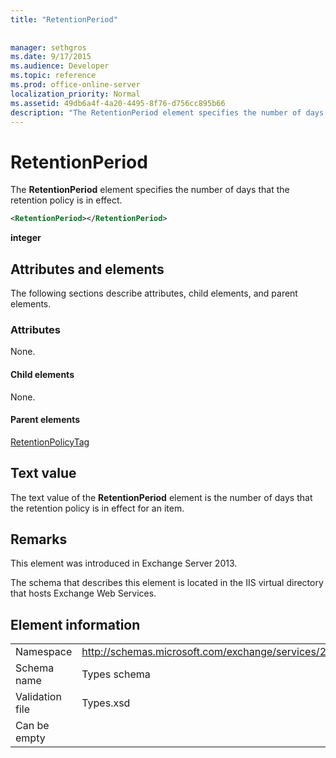 ```yaml
---
title: "RetentionPeriod"
 
 
manager: sethgros
ms.date: 9/17/2015
ms.audience: Developer
ms.topic: reference
ms.prod: office-online-server
localization_priority: Normal
ms.assetid: 49db6a4f-4a20-4495-8f76-d756cc895b66
description: "The RetentionPeriod element specifies the number of days that the retention policy is in effect."
---
```


# RetentionPeriod

The **RetentionPeriod** element specifies the number of days that the retention policy is in effect. 
  
```XML
<RetentionPeriod></RetentionPeriod>
```

 **integer**
## Attributes and elements

The following sections describe attributes, child elements, and parent elements.
  
### Attributes

None.
  
#### Child elements

None.
  
#### Parent elements

[RetentionPolicyTag](retentionpolicytag.md)
  
## Text value

The text value of the **RetentionPeriod** element is the number of days that the retention policy is in effect for an item. 
  
## Remarks

This element was introduced in Exchange Server 2013.
  
The schema that describes this element is located in the IIS virtual directory that hosts Exchange Web Services.
  
## Element information

|||
|:-----|:-----|
|Namespace  <br/> |http://schemas.microsoft.com/exchange/services/2006/types  <br/> |
|Schema name  <br/> |Types schema  <br/> |
|Validation file  <br/> |Types.xsd  <br/> |
|Can be empty  <br/> ||
   

